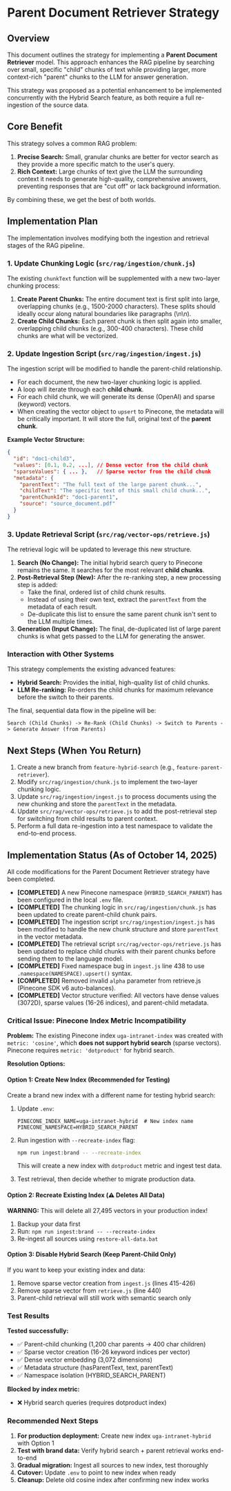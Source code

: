# Parent Document Retriever Strategy

## Overview

This document outlines the strategy for implementing a **Parent Document Retriever** model. This approach enhances the RAG pipeline by searching over small, specific "child" chunks of text while providing larger, more context-rich "parent" chunks to the LLM for answer generation.

This strategy was proposed as a potential enhancement to be implemented concurrently with the Hybrid Search feature, as both require a full re-ingestion of the source data.

## Core Benefit

This strategy solves a common RAG problem:

1.  **Precise Search:** Small, granular chunks are better for vector search as they provide a more specific match to the user's query.
2.  **Rich Context:** Large chunks of text give the LLM the surrounding context it needs to generate high-quality, comprehensive answers, preventing responses that are "cut off" or lack background information.

By combining these, we get the best of both worlds.

## Implementation Plan

The implementation involves modifying both the ingestion and retrieval stages of the RAG pipeline.

### 1. Update Chunking Logic (`src/rag/ingestion/chunk.js`)

The existing `chunkText` function will be supplemented with a new two-layer chunking process:

1.  **Create Parent Chunks:** The entire document text is first split into large, overlapping chunks (e.g., 1500-2000 characters). These splits should ideally occur along natural boundaries like paragraphs (\n\n).
2.  **Create Child Chunks:** Each parent chunk is then split again into smaller, overlapping child chunks (e.g., 300-400 characters). These child chunks are what will be vectorized.

### 2. Update Ingestion Script (`src/rag/ingestion/ingest.js`)

The ingestion script will be modified to handle the parent-child relationship.

*   For each document, the new two-layer chunking logic is applied.
*   A loop will iterate through each **child chunk**.
*   For each child chunk, we will generate its dense (OpenAI) and sparse (keyword) vectors.
*   When creating the vector object to `upsert` to Pinecone, the metadata will be critically important. It will store the full, original text of the **parent chunk**.

**Example Vector Structure:**

```json
{
  "id": "doc1-child3",
  "values": [0.1, 0.2, ...], // Dense vector from the child chunk
  "sparseValues": { ... },   // Sparse vector from the child chunk
  "metadata": {
    "parentText": "The full text of the large parent chunk...",
    "childText": "The specific text of this small child chunk...",
    "parentChunkId": "doc1-parent1",
    "source": "source_document.pdf"
  }
}
```

### 3. Update Retrieval Script (`src/rag/vector-ops/retrieve.js`)

The retrieval logic will be updated to leverage this new structure.

1.  **Search (No Change):** The initial hybrid search query to Pinecone remains the same. It searches for the most relevant **child chunks**.
2.  **Post-Retrieval Step (New):** After the re-ranking step, a new processing step is added:
    *   Take the final, ordered list of child chunk results.
    *   Instead of using their own text, extract the `parentText` from the metadata of each result.
    *   De-duplicate this list to ensure the same parent chunk isn't sent to the LLM multiple times.
3.  **Generation (Input Change):** The final, de-duplicated list of large parent chunks is what gets passed to the LLM for generating the answer.

### Interaction with Other Systems

This strategy complements the existing advanced features:

*   **Hybrid Search:** Provides the initial, high-quality list of child chunks.
*   **LLM Re-ranking:** Re-orders the child chunks for maximum relevance before the switch to their parents.

The final, sequential data flow in the pipeline will be:

`Search (Child Chunks) -> Re-Rank (Child Chunks) -> Switch to Parents -> Generate Answer (from Parents)`

## Next Steps (When You Return)

1.  Create a new branch from `feature-hybrid-search` (e.g., `feature-parent-retriever`).
2.  Modify `src/rag/ingestion/chunk.js` to implement the two-layer chunking logic.
3.  Update `src/rag/ingestion/ingest.js` to process documents using the new chunking and store the `parentText` in the metadata.
4.  Update `src/rag/vector-ops/retrieve.js` to add the post-retrieval step for switching from child results to parent context.
5.  Perform a full data re-ingestion into a test namespace to validate the end-to-end process.

## Implementation Status (As of October 14, 2025)

All code modifications for the Parent Document Retriever strategy have been completed.

*   **[COMPLETED]** A new Pinecone namespace (`HYBRID_SEARCH_PARENT`) has been configured in the local `.env` file.
*   **[COMPLETED]** The chunking logic in `src/rag/ingestion/chunk.js` has been updated to create parent-child chunk pairs.
*   **[COMPLETED]** The ingestion script `src/rag/ingestion/ingest.js` has been modified to handle the new chunk structure and store `parentText` in the vector metadata.
*   **[COMPLETED]** The retrieval script `src/rag/vector-ops/retrieve.js` has been updated to replace child chunks with their parent chunks before sending them to the language model.
*   **[COMPLETED]** Fixed namespace bug in `ingest.js` line 438 to use `.namespace(NAMESPACE).upsert()` syntax.
*   **[COMPLETED]** Removed invalid `alpha` parameter from retrieve.js (Pinecone SDK v6 auto-balances).
*   **[COMPLETED]** Vector structure verified: All vectors have dense values (3072D), sparse values (16-26 indices), and parent-child metadata.

### Critical Issue: Pinecone Index Metric Incompatibility

**Problem:** The existing Pinecone index `uga-intranet-index` was created with `metric: 'cosine'`, which **does not support hybrid search** (sparse vectors). Pinecone requires `metric: 'dotproduct'` for hybrid search.

**Resolution Options:**

#### Option 1: Create New Index (Recommended for Testing)
Create a brand new index with a different name for testing hybrid search:

1. Update `.env`:
   ```
   PINECONE_INDEX_NAME=uga-intranet-hybrid  # New index name
   PINECONE_NAMESPACE=HYBRID_SEARCH_PARENT
   ```

2. Run ingestion with `--recreate-index` flag:
   ```bash
   npm run ingest:brand -- --recreate-index
   ```
   This will create a new index with `dotproduct` metric and ingest test data.

3. Test retrieval, then decide whether to migrate production data.

#### Option 2: Recreate Existing Index (⚠️ Deletes All Data)
**WARNING:** This will delete all 27,495 vectors in your production index!

1. Backup your data first
2. Run: `npm run ingest:brand -- --recreate-index`
3. Re-ingest all sources using `restore-all-data.bat`

#### Option 3: Disable Hybrid Search (Keep Parent-Child Only)
If you want to keep your existing index and data:

1. Remove sparse vector creation from `ingest.js` (lines 415-426)
2. Remove sparse vector from `retrieve.js` (line 440)
3. Parent-child retrieval will still work with semantic search only

### Test Results

**Tested successfully:**
- ✅ Parent-child chunking (1,200 char parents → 400 char children)
- ✅ Sparse vector creation (16-26 keyword indices per vector)
- ✅ Dense vector embedding (3,072 dimensions)
- ✅ Metadata structure (hasParentText, text, parentText)
- ✅ Namespace isolation (HYBRID_SEARCH_PARENT)

**Blocked by index metric:**
- ❌ Hybrid search queries (requires dotproduct index)

### Recommended Next Steps

1. **For production deployment:** Create new index `uga-intranet-hybrid` with Option 1
2. **Test with brand data:** Verify hybrid search + parent retrieval works end-to-end
3. **Gradual migration:** Ingest all sources to new index, test thoroughly
4. **Cutover:** Update `.env` to point to new index when ready
5. **Cleanup:** Delete old cosine index after confirming new index works